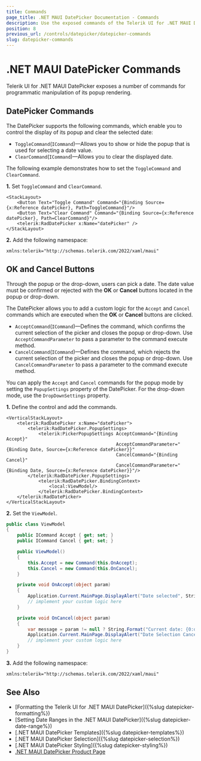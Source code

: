 ```yaml
---
title: Commands
page_title: .NET MAUI DatePicker Documentation - Commands
description: Use the exposed commands of the Telerik UI for .NET MAUI DatePicker to programmatically manipulate the display of its popup and clear selected dates or accept or cancel the date selection.
position: 8
previous_url: /controls/datepicker/datepicker-commands
slug: datepicker-commands
---
```


# .NET MAUI DatePicker Commands

Telerik UI for .NET MAUI DatePicker exposes a number of commands for programmatic manipulation of its popup rendering.  

## DatePicker Commands

The DatePicker supports the following commands, which enable you to control the display of its popup and clear the selected date:

* `ToggleCommand`(`ICommand`)&mdash;Allows you to show or hide the popup that is used for selecting a date value.
* `ClearCommand`(`ICommand`)&mdash;Allows you to clear the displayed date.

The following example demonstrates how to set the `ToggleCommand` and `ClearCommand`.

**1.** Set `ToggleCommand` and `ClearCommand`.

```XAML
<StackLayout>
	<Button Text="Toggle Command" Command="{Binding Source={x:Reference datePicker}, Path=ToggleCommand}"/>
	<Button Text="Clear Command" Command="{Binding Source={x:Reference datePicker}, Path=ClearCommand}"/>
	<telerik:RadDatePicker x:Name="datePicker" />
</StackLayout>
```

**2.** Add the following namespace:

```XAML
xmlns:telerik="http://schemas.telerik.com/2022/xaml/maui"
```

## OK and Cancel Buttons

Through the popup or the drop-down, users can pick a date. The date value must be confirmed or rejected with the **OK** or **Cancel** buttons located in the popup or drop-down.

The DatePicker allows you to add a custom logic for the `Accept` and `Cancel` commands which are executed when the **OK** or **Cancel** buttons are clicked.

* `AcceptCommand`(`ICommand`)&mdash;Defines the command, which confirms the current selection of the picker and closes the popup or drop-down. Use `AcceptCommandParameter` to pass a parameter to the command execute method. 
* `CancelCommand`(`ICommand`)&mdash;Defines the command, which rejects the current selection of the picker and closes the popup or drop-down. Use `CancelCommandParameter` to pass a parameter to the command execute method.

You can apply the `Accept` and `Cancel` commands for the popup mode by setting the `PopupSettings` property of the DatePicker. For the drop-down mode, use the `DropDownSettings` property.

**1.** Define the control and add the commands.

```XAML
<VerticalStackLayout>
    <telerik:RadDatePicker x:Name="datePicker"> 
        <telerik:RadDatePicker.PopupSettings>
            <telerik:PickerPopupSettings AcceptCommand="{Binding Accept}"
                                         AcceptCommandParameter="{Binding Date, Source={x:Reference datePicker}}"
										 CancelCommand="{Binding Cancel}"
										 CancelCommandParameter="{Binding Date, Source={x:Reference datePicker}}"/>
        </telerik:RadDatePicker.PopupSettings>
            <telerik:RadDatePicker.BindingContext>
                <local:ViewModel/>
            </telerik:RadDatePicker.BindingContext>
    </telerik:RadDatePicker>
</VerticalStackLayout>
```

**2.** Set the `ViewModel`.

```C#
public class ViewModel
{
    public ICommand Accept { get; set; }
    public ICommand Cancel { get; set; }

    public ViewModel()
    {
        this.Accept = new Command(this.OnAccept);
        this.Cancel = new Command(this.OnCancel);
    }

    private void OnAccept(object param)
    {
        Application.Current.MainPage.DisplayAlert("Date selected", String.Format("New Date: {0:d}", (DateTime)param), "OK");
        // implement your custom logic here
    }

    private void OnCancel(object param)
    {
        var message = param != null ? String.Format("Current date: {0:d}", (DateTime)param) : "Currently no date is selected";
        Application.Current.MainPage.DisplayAlert("Date Selection Canceled", message, "OK");
        // implement your custom logic here
    }
}
```

**3.** Add the following namespace:

```XAML
xmlns:telerik="http://schemas.telerik.com/2022/xaml/maui"
```

## See Also

- [Formatting the Telerik UI for .NET MAUI DatePicker]({%slug datepicker-formatting%})
- [Setting Date Ranges in the .NET MAUI DatePicker]({%slug datepicker-date-range%})
- [.NET MAUI DatePicker Templates]({%slug datepicker-templates%})
- [.NET MAUI DatePicker Selection]({%slug datepicker-selection%})
- [.NET MAUI DatePicker Styling]({%slug datepicker-styling%})
- [.NET MAUI DatePicker Product Page](https://www.telerik.com/maui-ui/datepicker)
